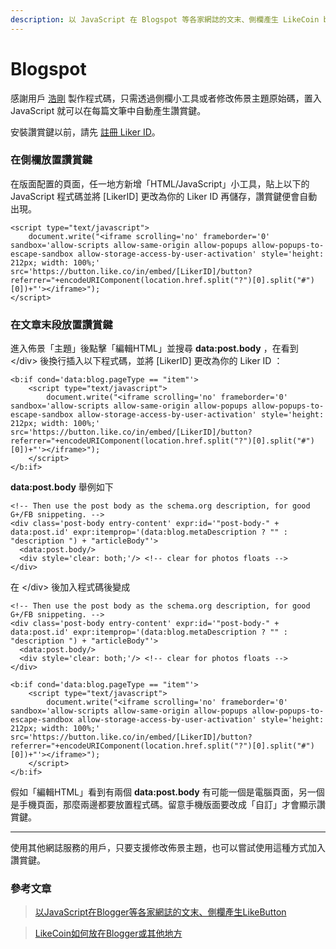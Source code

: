 ```yaml
---
description: 以 JavaScript 在 Blogspot 等各家網誌的文末、側欄產生 LikeCoin button
---
```


# Blogspot

感謝用戶 [浩剛](https://danieltw.net/archives/author/daniel) 製作程式碼，只需透過側欄小工具或者修改佈景主題原始碼，置入 JavaScript 就可以在每篇文筆中自動產生讚賞鍵。

安裝讚賞鍵以前，請先 [註冊 Liker ID](https://docs.like.co/v/zh/user-guide/liker-id/how-to-register-a-liker-id)。

### 在側欄放置讚賞鍵

在版面配置的頁面，任一地方新增「HTML/JavaScript」小工具，貼上以下的 JavaScript 程式碼並將 \[LikerID\] 更改為你的 Liker ID 再儲存，讚賞鍵便會自動出現。

```text
<script type="text/javascript">
    document.write("<iframe scrolling='no' frameborder='0' sandbox='allow-scripts allow-same-origin allow-popups allow-popups-to-escape-sandbox allow-storage-access-by-user-activation' style='height: 212px; width: 100%;' src='https://button.like.co/in/embed/[LikerID]/button?referrer="+encodeURIComponent(location.href.split("?")[0].split("#")[0])+"'></iframe>");
</script>
```

### 在文章末段放置讚賞鍵

進入佈景「主題」後點擊「編輯HTML」並搜尋 **data:post.body**  ，在看到 &lt;/div&gt; 後換行插入以下程式碼，並將 \[LikerID\] 更改為你的 Liker ID ：

```text
<b:if cond='data:blog.pageType == "item"'>
    <script type="text/javascript">
        document.write("<iframe scrolling='no' frameborder='0' sandbox='allow-scripts allow-same-origin allow-popups allow-popups-to-escape-sandbox allow-storage-access-by-user-activation' style='height: 212px; width: 100%;' src='https://button.like.co/in/embed/[LikerID]/button?referrer="+encodeURIComponent(location.href.split("?")[0].split("#")[0])+"'></iframe>");
    </script>
</b:if>
```

**data:post.body** 舉例如下 

```text
<!-- Then use the post body as the schema.org description, for good G+/FB snippeting. -->
<div class='post-body entry-content' expr:id='"post-body-" + data:post.id' expr:itemprop='(data:blog.metaDescription ? "" : "description ") + "articleBody"'>
  <data:post.body/>
  <div style='clear: both;'/> <!-- clear for photos floats -->
</div>
```

在 &lt;/div&gt; 後加入程式碼後變成

```text
<!-- Then use the post body as the schema.org description, for good G+/FB snippeting. -->
<div class='post-body entry-content' expr:id='"post-body-" + data:post.id' expr:itemprop='(data:blog.metaDescription ? "" : "description ") + "articleBody"'>
  <data:post.body/>
  <div style='clear: both;'/> <!-- clear for photos floats -->
</div>

<b:if cond='data:blog.pageType == "item"'>
    <script type="text/javascript">
        document.write("<iframe scrolling='no' frameborder='0' sandbox='allow-scripts allow-same-origin allow-popups allow-popups-to-escape-sandbox allow-storage-access-by-user-activation' style='height: 212px; width: 100%;' src='https://button.like.co/in/embed/[LikerID]/button?referrer="+encodeURIComponent(location.href.split("?")[0].split("#")[0])+"'></iframe>");
    </script>
</b:if>
```

假如「編輯HTML」看到有兩個 **data:post.body** 有可能一個是電腦頁面，另一個是手機頁面，那麼兩邊都要放置程式碼。留意手機版面要改成「自訂」才會顯示讚賞鍵。

-------------------------

使用其他網誌服務的用戶，只要支援修改佈景主題，也可以嘗試使用這種方式加入讚賞鍵。

### 參考文章

> [以JavaScript在Blogger等各家網誌的文末、側欄產生LikeButton](https://danieltw.net/archives/2444)

> [LikeCoin如何放在Blogger或其他地方](https://stationery.raypuppy.com/2019/01/08/2755/)

